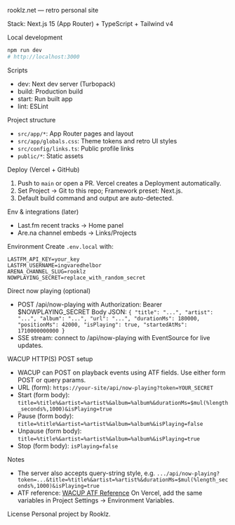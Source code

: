 rooklz.net — retro personal site

Stack: Next.js 15 (App Router) + TypeScript + Tailwind v4

Local development
```bash
npm run dev
# http://localhost:3000
```

Scripts
- dev: Next dev server (Turbopack)
- build: Production build
- start: Run built app
- lint: ESLint

Project structure
- `src/app/*`: App Router pages and layout
- `src/app/globals.css`: Theme tokens and retro UI styles
- `src/config/links.ts`: Public profile links
- `public/*`: Static assets

Deploy (Vercel + GitHub)
1) Push to `main` or open a PR. Vercel creates a Deployment automatically.
2) Set Project → Git to this repo; Framework preset: Next.js.
3) Default build command and output are auto-detected.

Env & integrations (later)
- Last.fm recent tracks → Home panel
- Are.na channel embeds → Links/Projects

Environment
Create `.env.local` with:
```
LASTFM_API_KEY=your_key
LASTFM_USERNAME=ingvaredhelbor
ARENA_CHANNEL_SLUG=rooklz
NOWPLAYING_SECRET=replace_with_random_secret
```
Direct now playing (optional)
- POST /api/now-playing with Authorization: Bearer $NOWPLAYING_SECRET
  Body JSON:
  `{ "title": "...", "artist": "...", "album": "...", "url": "...", "durationMs": 180000, "positionMs": 42000, "isPlaying": true, "startedAtMs": 1710000000000 }`
- SSE stream: connect to /api/now-playing with EventSource for live updates.

WACUP HTTP(S) POST setup
- WACUP can POST on playback events using ATF fields. Use either form POST or query params.
- URL (form): `https://your-site/api/now-playing?token=YOUR_SECRET`
- Start (form body): `title=%title%&artist=%artist%&album=%album%&durationMs=$mul(%length_seconds%,1000)&isPlaying=true`
- Pause (form body): `title=%title%&artist=%artist%&album=%album%&isPlaying=false`
- Unpause (form body): `title=%title%&artist=%artist%&album=%album%&isPlaying=true`
- Stop (form body): `isPlaying=false`

Notes
- The server also accepts query-string style, e.g. `.../api/now-playing?token=...&title=%title%&artist=%artist%&durationMs=$mul(%length_seconds%,1000)&isPlaying=true`
- ATF reference: [WACUP ATF Reference](https://getwacup.com/atf_help.html)
On Vercel, add the same variables in Project Settings → Environment Variables.

License
Personal project by Rooklz.
